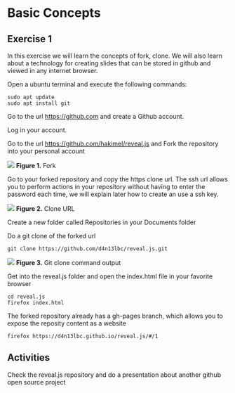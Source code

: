 # Basic Concepts

## Exercise 1

In this exercise we will learn the concepts
of fork, clone. We will also learn about a technology for creating slides that can be stored in github and viewed in any internet browser.

Open a ubuntu terminal and execute the following commands:
```
sudo apt update
sudo apt install git
```

Go to the url https://github.com and create a Github account.

Log in your account.

Go to the url https://github.com/hakimel/reveal.js and Fork the repository into your personal account

![][1]
**Figure 1.** Fork

Go to your forked repository and copy the https clone url. The ssh url allows you to perform actions in your repository without having to enter the password each time, we will explain later how to create an use a ssh key.

![][2]
**Figure 2.** Clone URL

Create a new folder called Repositories in your Documents folder

Do a git clone of the forked url
```
git clone https://github.com/d4n13lbc/reveal.js.git
```

![][3]
**Figure 3.** Git clone command output

Get into the reveal.js folder and open the index.html file in your favorite browser

```
cd reveal.js
firefox index.html
```

The forked repository already has a gh-pages branch, which allows you to expose the reposity content as a website
```
firefox https://d4n13lbc.github.io/reveal.js/#/1
```

##  Activities
Check the reveal.js repository and do a presentation about another github open source project

[1]: images/0_fork.png
[2]: images/1_clone_url.png
[3]: images/2_git_clone.png

<!--
## Delete a Github repository
-->